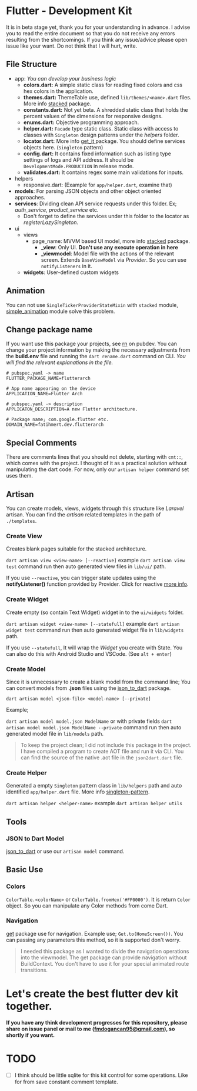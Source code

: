 # Flutter - Development Kit

It is in beta stage yet, thank you for your understanding in advance. I advise you to read the entire document so that you do not receive any errors resulting from the shortcomings.
If you think any issue/advice please open issue like your want. Do not think that I will hurt, write.

## File Structure

* app: _You can develop your business logic_
  * **colors.dart:** A simple static class for reading fixed colors and css hex colors in the application. 
  * **themes.dart:** ThemeTable use, defined `lib/themes/<name>.dart` files. More info [stacked](https://github.com/FilledStacks/stacked/tree/master/packages/stacked_themes) package.
  * **constants.dart:** Not yet beta. A shredded static class that holds the percent values of the dimensions for responsive designs.
  * **enums.dart:** Objective programming approach.
  * **helper.dart:** `Facade` type static class. Static class with access to classes with `Singleton` design patterns under the *helpers* folder.
  * **locator.dart:** More info [get_it ](https://pub.dev/packages/get_it) package. You should define services objects here. (`Singleton` pattern)
  * **config.dart:** It contains fixed information such as listing type settings of logs and API address. It should be `DevelopmentMode.PRODUCTION` in release mode.
  * **validates.dart:** It contains regex some main validations for inputs.
* helpers
  * responsive.dart: (Example for `app/helper.dart`, examine that)
* **models**: For parsing JSON objects and other object oriented approaches.
* **services**: Dividing clean API service requests under this folder. Ex; *auth_service*, *product_service* etc. 
  * Don't forget to define the services under this folder to the locator as *registerLazySingleton*.
* ui
  * views
    * page_name: MVVM based UI model, more info [stacked](https://pub.dev/packages/stacked) package.
      * **_view**: Only UI. **Don't use any execute operation in here**
      * **_viewmodel**: Model file with the actions of the relevant screen. Extends `BaseViewModel` via _Provider_. So you can use `notifyListeners` in it.
  * **widgets**:  User-defined custom widgets

## Animation

You can not use `SingleTickerProviderStateMixin` with `stacked` module, [simple_animation](https://pub.dev/packages/simple_animations) module solve this problem. 

## Change package name

If you want use this package your projects, see [rn](https://pub.dev/packages/rn) on pubdev. You can change your project information by making the necessary adjustments from the **build.env** file and running the `dart rename.dart` command on CLI. _You will find the relevant explanations in the file._

```dotenv
# pubspec.yaml -> name
FLUTTER_PACKAGE_NAME=flutterarch

# App name appearing on the device
APPLICATION_NAME=Flutter Arch

# pubspec.yaml -> description
APPLICATON_DESCRIPTION=A new Flutter architecture.

# Package name; com.google.flutter etc.
DOMAIN_NAME=fatihmert.dev.flutterarch
```

## Special Comments

There are comments lines that you should not delete, starting with `cmt::`, which comes with the project. I thought of it as a practical solution without manipulating the dart code. For now, only our `artisan helper` command set uses them.

## Artisan

You can create models, views, widgets through this structure like _Laravel_ artisan. You can find the *artisan* related templates in the path of `./templates`.

### Create View

Creates blank pages suitable for the stacked architecture.

`dart artisan view <view-name> [--reactive]` example `dart artisan view test`  command run then auto generated view files in `lib/ui/` path.

If you use `--reactive`, you can trigger state updates using the **notifyListener()** function provided by Provider. Click for reactive [more info](https://pub.dev/packages/stacked#reactive).

### Create Widget

Create empty (so contain Text Widget) widget in to the `ui/widgets` folder.

`dart artisan widget <view-name> [--statefull]` example `dart artisan widget test` command run then auto generated widget file in `lib/widgets` path.

If you use `--statefull`, It will wrap the _Widget_ you create with State. You can also do this with Android Studio and VSCode. (See `alt + enter`) 

### Create Model

Since it is unnecessary to create a blank model from the command line; You can convert models from **.json** files using the [json_to_dart](https://javiercbk.github.io/json_to_dart/) package. 

```
dart artisan model <json-file> <model-name> [--private]
```

Example;

`dart artisan model model.json ModelName` or with private fields `dart artisan model model.json ModelName --private` command run then auto generated model file in `lib/models` path.

> To keep the project clean; I did not include this package in the project. I have compiled a program to create AOT file and run it via CLI. You can find the source of the native .aot file in the `json2dart.dart` file.

### Create Helper

Generated a empty `Singleton` pattern class in `lib/helpers` path and auto identified `app/helper.dart` file. More info [singleton-pattern](https://en.wikipedia.org/wiki/Singleton_pattern).

`dart artisan helper <helper-name>` example `dart artisan helper utils` 

## Tools

### JSON to Dart Model

[json_to_dart](https://javiercbk.github.io/json_to_dart/) or use our `artisan model` command.

## Basic Use

### Colors

`ColorTable.<colorName>` or `ColorTable.fromHex('#FF0000')`. It is return `Color` object. So you can manipulate any Color methods from come Dart. 

### Navigation

[get](https://pub.dev/packages/get) package use for navigation. Example use; `Get.to(HomeScreen())`. You can passing any parameters this method, so it is supported don't worry.

> I needed this package as I wanted to divide the navigation operations into the viewmodel. The get package can provide navigation without BuildContext. You don't have to use it for your special animated route transitions.

# Let's create the best flutter dev kit together.

**If you have any think development progresses for this repository, please share on issue panel or mail to me (fmdogancan95@gmail.com), so shortly if you want.**

# TODO

- [ ] I think should be little sqlite for this kit control for some operations. Like for from save constant comment template.
